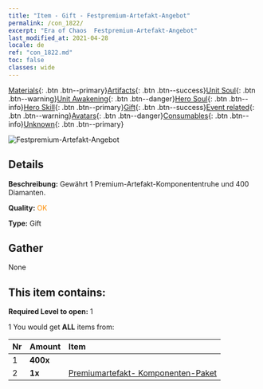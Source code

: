 ```yaml
---
title: "Item - Gift - Festpremium-Artefakt-Angebot"
permalink: /con_1822/
excerpt: "Era of Chaos  Festpremium-Artefakt-Angebot"
last_modified_at: 2021-04-28
locale: de
ref: "con_1822.md"
toc: false
classes: wide
---
```

 [Materials](/ItemsDE/){: .btn .btn--primary}[Artifacts](/ItemsDE/Artifacts/){: .btn .btn--success}[Unit Soul](/ItemsDE/UnitSoul/){: .btn .btn--warning}[Unit Awakening](/ItemsDE/UnitAwakening/){: .btn .btn--danger}[Hero Soul](/ItemsDE/HeroSoul/){: .btn .btn--info}[Hero Skill](/ItemsDE/HeroSkill/){: .btn .btn--primary}[Gift](/ItemsDE/Gift/){: .btn .btn--success}[Event related](/ItemsDE/Events/){: .btn .btn--warning}[Avatars](/ItemsDE/Avatars/){: .btn .btn--danger}[Consumables](/ItemsDE/Consumables/){: .btn .btn--info}[Unknown](/ItemsDE/Unknown/){: .btn .btn--primary}

 ![Festpremium-Artefakt-Angebot](/images/t/i_907102.png)

## Details
 **Beschreibung:** Gewährt 1 Premium-Artefakt-Komponententruhe und 400 Diamanten.

 **Quality:** <span style="color: #FF8C00">OK</span>

 **Type:** Gift

## Gather

  None

## This item contains:

 **Required Level to open:** 1

 1 You would get **ALL** items  from:

  | Nr | Amount |     Item    |
  |:---|:-------|:------------|
  | 1 |  **400x** | <i class="fas fa-gem"/> |  | 
  | 2 |  **1x** | [Premiumartefakt- Komponenten-Paket](/ItemsDE/con_1507/) |  | 

